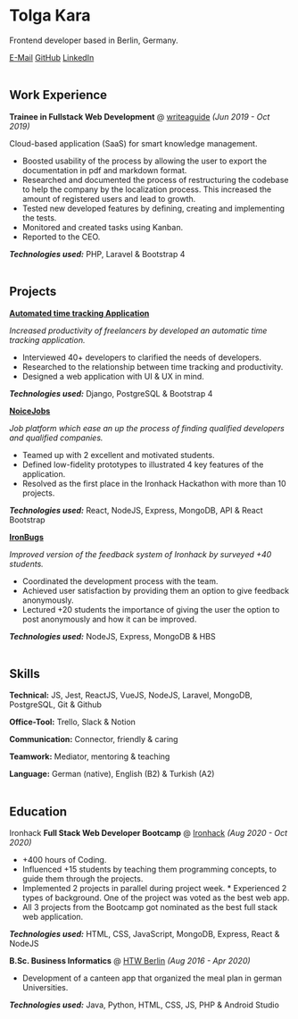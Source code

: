 # Tolga Kara

Frontend developer based in Berlin, Germany.

[E-Mail](tolgakara2.0@gmail.com)
[GitHub](https://github.com/TolgaKara)
[LinkedIn](https://www.linkedin.com/in/tolgakara/)
<br/><br/>

## Work Experience

**Trainee in Fullstack Web Development**
@ [writeaguide](https://writeaguide.com/) _(Jun 2019 - Oct 2019)_

Cloud-based application (SaaS) for smart knowledge management.

- Boosted usability of the process by allowing the user to export the documentation in pdf and markdown format.
- Researched and documented the process of restructuring the codebase to help the company by the localization process. This increased the amount of registered users and lead to growth.
- Tested new developed features by defining, creating and implementing the tests.
- Monitored and created tasks using Kanban.
- Reported to the CEO.

_**Technologies used:**_ PHP, Laravel & Bootstrap 4
<br/><br/>

## Projects

**[Automated time tracking Application](https://github.com/TolgaKara/prodai)**

_Increased productivity of freelancers by developed an automatic time tracking application._

- Interviewed 40+ developers to clarified the needs of developers.
- Researched to the relationship between time tracking and productivity.
- Designed a web application with UI & UX in mind.

_**Technologies used:**_ Django, PostgreSQL & Bootstrap 4

**[NoiceJobs](https://github.com/NoiceJobs/NoiceJobs)**

_Job platform which ease an up the process of finding qualified developers and qualified companies._

- Teamed up with 2 excellent and motivated students.
- Defined low-fidelity prototypes to illustrated 4 key features of the application.
- Resolved as the first place in the Ironhack Hackathon with more than 10 projects.

_**Technologies used:**_ React, NodeJS, Express, MongoDB, API & React Bootstrap

**[IronBugs](https://github.com/IronBuggers/IronBugs)**

_Improved version of the feedback system of Ironhack by surveyed +40 students._

- Coordinated the development process with the team.
- Achieved user satisfaction by providing them an option to give feedback anonymously.
- Lectured +20 students the importance of giving the user the option to post anonymously and how it can be improved.

_**Technologies used:**_ NodeJS, Express, MongoDB & HBS
<br/><br/>

## Skills

**Technical:** JS, Jest, ReactJS, VueJS, NodeJS, Laravel, MongoDB, PostgreSQL, Git & Github

**Office-Tool:** Trello, Slack & Notion

**Communication:** Connector, friendly & caring

**Teamwork:** Mediator, mentoring & teaching

**Language:** German (native), English (B2) & Turkish (A2)
<br/><br/>

## Education

Ironhack
**Full Stack Web Developer Bootcamp** @ [Ironhack](https://ironhack.com/) _(Aug 2020 - Oct 2020)_

- +400 hours of Coding.
- Influenced +15 students by teaching them programming concepts, to guide them through the projects.
- Implemented 2 projects in parallel during project week. \* Experienced 2 types of background. One of the project was voted as the best web app.
- All 3 projects from the Bootcamp got nominated as the best full stack web application.

_**Technologies used:**_ HTML, CSS, JavaScript, MongoDB, Express, React & NodeJS

**B.Sc. Business Informatics** @ [HTW Berlin](https://www.htw-berlin.de/) _(Aug 2016 - Apr 2020)_

- Development of a canteen app that organized the meal plan in german Universities.

_**Technologies used:**_ Java, Python, HTML, CSS, JS, PHP & Android Studio
